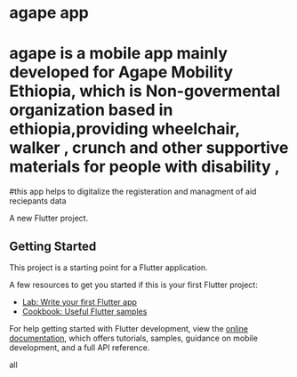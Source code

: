 # agape app
# agape is a mobile app mainly developed for Agape Mobility Ethiopia, which is Non-govermental organization based in ethiopia,providing wheelchair, walker , crunch and other supportive materials for people with disability ,
#this app helps to digitalize the registeration and managment of aid reciepants data

A new Flutter project.

## Getting Started

This project is a starting point for a Flutter application.

A few resources to get you started if this is your first Flutter project:

- [Lab: Write your first Flutter app](https://docs.flutter.dev/get-started/codelab)
- [Cookbook: Useful Flutter samples](https://docs.flutter.dev/cookbook)

For help getting started with Flutter development, view the
[online documentation](https://docs.flutter.dev/), which offers tutorials,
samples, guidance on mobile development, and a full API reference.

all
